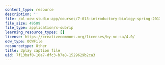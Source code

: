 ```yaml
---
content_type: resource
description: ''
file: /ol-ocw-studio-app/courses/7-013-introductory-biology-spring-2013/7f13baf010a7dfc3b7a81529629b2ca3_Nx76XS_4FRE.srt
file_size: 49509
file_type: application/x-subrip
learning_resource_types: []
license: https://creativecommons.org/licenses/by-nc-sa/4.0/
ocw_type: OCWFile
resourcetype: Other
title: 3play caption file
uid: 7f13baf0-10a7-dfc3-b7a8-1529629b2ca3
---
```

